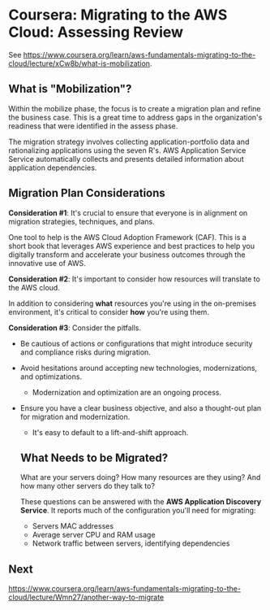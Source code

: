 # Coursera: Migrating to the AWS Cloud: Assessing Review

See https://www.coursera.org/learn/aws-fundamentals-migrating-to-the-cloud/lecture/xCw8b/what-is-mobilization.

## What is "Mobilization"?

Within the mobilize phase, the focus is to create a migration plan and refine the business case. This is a great time to address gaps in the organization's readiness that were identified in the assess phase.

The migration strategy involves collecting application-portfolio data and rationalizing applications using the seven R's. AWS Application Service Service automatically collects and presents detailed information about application dependencies.

## Migration Plan Considerations

**Consideration #1**: It's crucial to ensure that everyone is in alignment on migration strategies, techniques, and plans.

One tool to help is the AWS Cloud Adoption Framework (CAF). This is a short book that leverages AWS experience and best practices to help you digitally transform and accelerate your business outcomes through the innovative use of AWS.

**Consideration #2**: It's important to consider how resources will translate to the AWS cloud.

In addition to considering **what** resources you're using in the on-premises environment, it's critical to consider **how** you're using them.

**Consideration #3**: Consider the pitfalls.

* Be cautious of actions or configurations that might introduce security and compliance risks during migration.
* Avoid hesitations around accepting new technologies, modernizations, and optimizations.
  * Modernization and optimization are an ongoing process.
* Ensure you have a clear business objective, and also a thought-out plan for migration and modernization.
  * It's easy to default to a lift-and-shift approach.

  ## What Needs to be Migrated?

  What are your servers doing? How many resources are they using? And how many other servers do they talk to?

  These questions can be answered with the **AWS Application Discovery Service**. It reports much of the configuration you'll need for migrating:
  * Servers MAC addresses
  * Average server CPU and RAM usage
  * Network traffic between servers, identifying dependencies

## Next

https://www.coursera.org/learn/aws-fundamentals-migrating-to-the-cloud/lecture/Wmn27/another-way-to-migrate